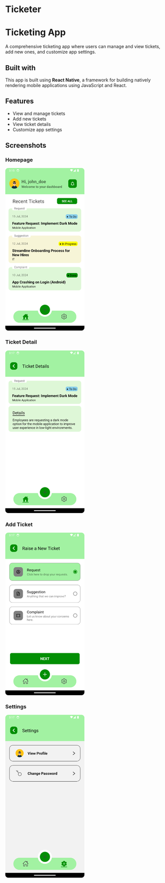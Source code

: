 # Ticketer

# Ticketing App

A comprehensive ticketing app where users can manage and view tickets, add new ones, and customize app settings.

## Built with

This app is built using **React Native**, a framework for building natively rendering mobile applications using JavaScript and React.


## Features

- View and manage tickets
- Add new tickets
- View ticket details
- Customize app settings

## Screenshots

### Homepage

<img src="./screenshots/1-homepage.png" width="250" />

### Ticket Detail

<img src="./screenshots/2-ticket-detail.png" width="250" />

### Add Ticket

<img src="./screenshots/3-add-ticket.png" width="250" />

### Settings

<img src="./screenshots/4-settings.png" width="250" />
